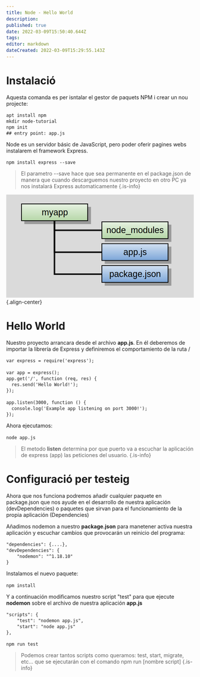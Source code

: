 ```yaml
---
title: Node - Hello World
description: 
published: true
date: 2022-03-09T15:50:40.644Z
tags: 
editor: markdown
dateCreated: 2022-03-09T15:29:55.143Z
---
```


# Instalació

Aquesta comanda es per isntalar el gestor de paquets NPM i crear un nou projecte:

```
apt install npm
mkdir node-tutorial
npm init
## entry point: app.js 
```

Node es un servidor básic de JavaScript, pero poder oferir pagines webs instalarem el framework Express.
```
npm install express --save
```

> El parametro --save hace que sea permanente en el package.json de manera que cuando descarguemos nuestro proyecto en otro PC ya nos instalará Express automaticamente
{.is-info}

![node-estuctura.png](/informatica/daw/m7/uf4/node-estuctura.png){.align-center}
# Hello World

Nuestro proyecto arrancara desde el archivo **app.js**. En él deberemos de importar la librería de Express y definiremos el comportamiento de la ruta /

```
var express = require('express');

var app = express();
app.get('/', function (req, res) {
  res.send('Hello World!');
});

app.listen(3000, function () {
  console.log('Example app listening on port 3000!');
});
```

Ahora ejecutamos:

`node app.js`

> El metodo **listen** determina por que puerto va a escuchar la aplicación de express (app) las peticiones del usuario.
{.is-info}

# Configuració per testeig

Ahora que nos funciona podremos añadir cualquier paquete en package.json que nos ayude en el desarrollo de nuestra aplicación (devDependencies) o paquetes que sirvan para el funcionamiento de la propia aplicación (Dependencies)

Añadimos nodemon a nuestro **package.json** para manetener activa nuestra aplicación y escuchar cambios que provocarán un reinicio del programa:
```
"dependencies": {....},
"devDependencies": {
    "nodemon": "^1.18.10"
} 
```

Instalamos el nuevo paquete:

`npm install`

Y a continuación modificamos nuestro script "test" para que ejecute **nodemon** sobre el archivo de nuestra aplicación **app.js**
```
"scripts": {
    "test": "nodemon app.js", 
    "start": "node app.js"
},
```

`npm run test`
> Podemos crear tantos scripts como queramos: test, start, migrate, etc... que se ejecutarán con el comando
> npm run [nombre script]
{.is-info}

